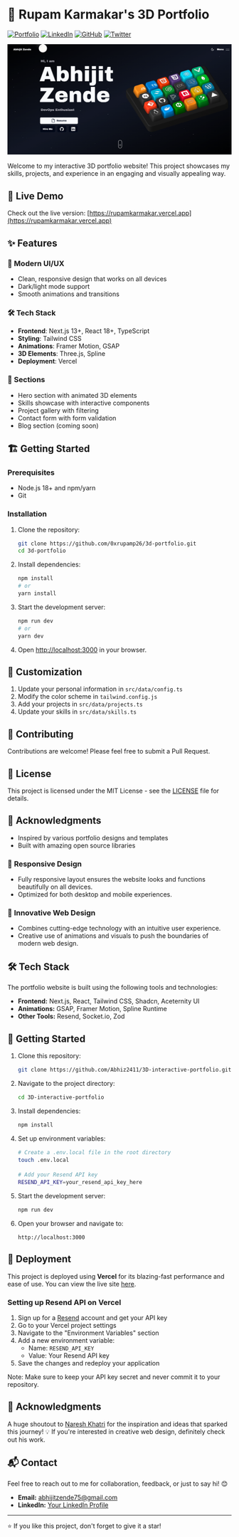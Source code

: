 # 🚀 Rupam Karmakar's 3D Portfolio

[![Portfolio](https://img.shields.io/badge/Portfolio-Live-4CAF50?style=for-the-badge&logo=vercel&logoColor=white)](https://rupamkarmakar.vercel.app)
[![LinkedIn](https://img.shields.io/badge/LinkedIn-Connect-0077B5?style=for-the-badge&logo=linkedin&logoColor=white)](https://www.linkedin.com/in/0xrupamp26/)
[![GitHub](https://img.shields.io/badge/GitHub-Follow-181717?style=for-the-badge&logo=github&logoColor=white)](https://github.com/0xrupamp26)
[![Twitter](https://img.shields.io/badge/Twitter-Follow-1DA1F2?style=for-the-badge&logo=twitter&logoColor=white)](https://twitter.com/0xrupamp26)

![Portfolio Preview](./public/assets/seo/og-image.png)

Welcome to my interactive 3D portfolio website! This project showcases my skills, projects, and experience in an engaging and visually appealing way.

## 🚀 Live Demo

Check out the live version: [https://rupamkarmakar.vercel.app](https://rupamkarmakar.vercel.app)

## ✨ Features

### 🎨 Modern UI/UX
- Clean, responsive design that works on all devices
- Dark/light mode support
- Smooth animations and transitions

### 🛠️ Tech Stack
- **Frontend**: Next.js 13+, React 18+, TypeScript
- **Styling**: Tailwind CSS
- **Animations**: Framer Motion, GSAP
- **3D Elements**: Three.js, Spline
- **Deployment**: Vercel

### 📱 Sections
- Hero section with animated 3D elements
- Skills showcase with interactive components
- Project gallery with filtering
- Contact form with form validation
- Blog section (coming soon)

## 🏗️ Getting Started

### Prerequisites
- Node.js 18+ and npm/yarn
- Git

### Installation

1. Clone the repository:
   ```bash
   git clone https://github.com/0xrupamp26/3d-portfolio.git
   cd 3d-portfolio
   ```

2. Install dependencies:
   ```bash
   npm install
   # or
   yarn install
   ```

3. Start the development server:
   ```bash
   npm run dev
   # or
   yarn dev
   ```

4. Open [http://localhost:3000](http://localhost:3000) in your browser.

## 📝 Customization

1. Update your personal information in `src/data/config.ts`
2. Modify the color scheme in `tailwind.config.js`
3. Add your projects in `src/data/projects.ts`
4. Update your skills in `src/data/skills.ts`

## 🤝 Contributing

Contributions are welcome! Please feel free to submit a Pull Request.

## 📄 License

This project is licensed under the MIT License - see the [LICENSE](LICENSE) file for details.

## 🙏 Acknowledgments

- Inspired by various portfolio designs and templates
- Built with amazing open source libraries

### 📱 **Responsive Design**
- Fully responsive layout ensures the website looks and functions beautifully on all devices.
- Optimized for both desktop and mobile experiences.

### 🧠 **Innovative Web Design**
- Combines cutting-edge technology with an intuitive user experience.
- Creative use of animations and visuals to push the boundaries of modern web design.

## 🛠️ Tech Stack

The portfolio website is built using the following tools and technologies:

- **Frontend:** Next.js, React, Tailwind CSS, Shadcn, Aceternity UI
- **Animations:** GSAP, Framer Motion, Spline Runtime
- **Other Tools:** Resend, Socket.io, Zod

## 🌟 Getting Started

1. Clone this repository:
   ```bash
   git clone https://github.com/Abhiz2411/3D-interactive-portfolio.git
   ```

2. Navigate to the project directory:
   ```bash
   cd 3D-interactive-portfolio
   ```

3. Install dependencies:
   ```bash
   npm install
   ```

4. Set up environment variables:
   ```bash
   # Create a .env.local file in the root directory
   touch .env.local

   # Add your Resend API key
   RESEND_API_KEY=your_resend_api_key_here
   ```

5. Start the development server:
   ```bash
   npm run dev
   ```

6. Open your browser and navigate to:
   ```
   http://localhost:3000
   ```

## 🚀 Deployment

This project is deployed using **Vercel** for its blazing-fast performance and ease of use. You can view the live site [here](https://www.abhijitzende.com/).

### Setting up Resend API on Vercel

1. Sign up for a [Resend](https://resend.com) account and get your API key
2. Go to your Vercel project settings
3. Navigate to the "Environment Variables" section
4. Add a new environment variable:
   - Name: `RESEND_API_KEY`
   - Value: Your Resend API key
5. Save the changes and redeploy your application

Note: Make sure to keep your API key secret and never commit it to your repository.

## 💖 Acknowledgments

A huge shoutout to [Naresh Khatri](https://github.com/Naresh-Khatri/Portfolio) for the inspiration and ideas that sparked this journey! 💡 If you're interested in creative web design, definitely check out his work.

## 📬 Contact

Feel free to reach out to me for collaboration, feedback, or just to say hi! 😊

- **Email:** abhijitzende75@gmail.com
- **LinkedIn:** [Your LinkedIn Profile](https://www.linkedin.com/in/zende-abhijit/)

---

⭐ If you like this project, don't forget to give it a star!
